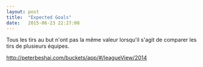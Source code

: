 ```yaml
---
layout: post
title:  "Expected Goals"
date:   2015-06-23 22:27:08
---
```


<script type="text/javascript" src="/js/posts/2015-06-23-expected-goals.js"></script>

Tous les tirs au but n'ont pas la même valeur lorsqu'il s'agit de comparer les tirs de plusieurs équipes.

<div id="expg_field"></div>

http://peterbeshai.com/buckets/app/#/leagueView/2014

<script type="text/javascript">
    expgField("#expg_field");
</script>
